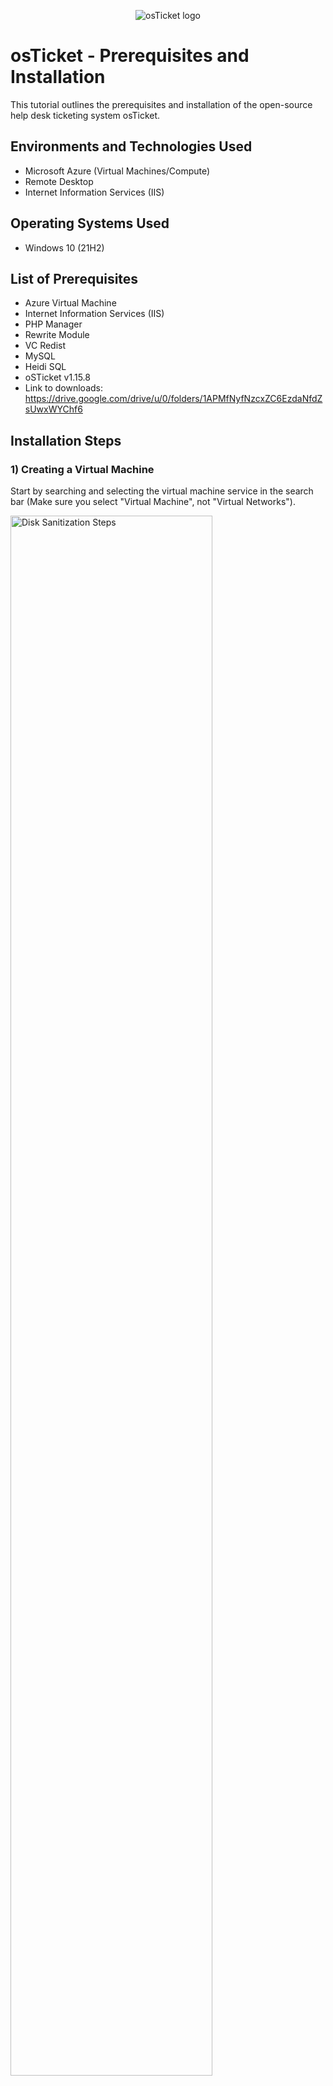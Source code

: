 <p align="center">
<img src="https://i.imgur.com/Clzj7Xs.png" alt="osTicket logo"/>
</p>

<h1>osTicket - Prerequisites and Installation</h1>
This tutorial outlines the prerequisites and installation of the open-source help desk ticketing system osTicket.<br />



<h2>Environments and Technologies Used</h2>

- Microsoft Azure (Virtual Machines/Compute)
- Remote Desktop
- Internet Information Services (IIS)

<h2>Operating Systems Used </h2>

- Windows 10</b> (21H2)

<h2>List of Prerequisites</h2>

- Azure Virtual Machine
- Internet Information Services (IIS)
- PHP Manager
- Rewrite Module
- VC Redist
- MySQL
- Heidi SQL
- oSTicket v1.15.8
- Link to downloads: https://drive.google.com/drive/u/0/folders/1APMfNyfNzcxZC6EzdaNfdZsUwxWYChf6


<h2>Installation Steps</h2>
<h3>1) Creating a Virtual Machine</h3>
<p>
Start by searching and selecting the virtual machine service in the search bar (Make sure you select "Virtual Machine", not "Virtual Networks"). 
</p>

<p>
<img src="https://i.imgur.com/E8texzH.png" height="80%" width="80%" alt="Disk Sanitization Steps"/>
</p>


<br />
<h3>2) Setting up Resource Group</h3>
<p>
 After clicking on the "virtual machine name", you can name it anything you like; for this tutorial, we’ll use "osticket-vm." Select "create new resource group" to place the virtual machine into it, and name the resource group "os-ticket." Choose your region based on your location (e.g., "Central Canada" if you're in Canada).

Scroll down to find the "image" option and select "Windows 10 Pro, Version 22H2, x64 Gen2." Ensure the virtual machine has at least 2 vCPUs and 16 GB of memory, which you can set in the size option on the same page.

You don’t need to any default settings on the following pages, but make sure the licensing box is checked on the first page. Once done, proceed to review and create the virtual machine. The system will automatically create a virtual network, so you don’t need to configure that..

<p>
<img src="https://i.imgur.com/G2mmFrE.png" height="80%" width="80%" alt="Disk Sanitization Steps"/>
</p>
<h3>3) Connecting to Remote Desktop</h3>
  <p> After all these steps are excecuted, you can then move on to connecting to your virtual machine using "Remote Desktop Connecion". Make sure to grab your "Public IP Adress". (You will find this by clicking on your virtual machine you just created. It should be near the top right of the screen). Make sure your virtual machines Public IP Adress is pasted properly in the Remote Desktop Connection.</p>
</p>
<p>
<img src="https://i.imgur.com/XhlWo4x.png" height="80%" width="80%" alt="Disk Sanitization Steps"/>
</p>
<p>
<img src="https://i.imgur.com/kgPFpyr.png" height="40%" width="40%" alt="Disk Sanitization Steps"/>
</p>
<h3>4) Downloading OsTicket</h3>
<p>
 After you have logged into your "Remote Desktop", you can then procceed to download the "OsTicket" File provided here https://drive.google.com/uc?export=download&id=1b3RBkXTLNGXbibeMuAynkfzdBC1NnqaD. simply copy this link and paste it into a browser on your Virtual machine. Download and unzip this folder to your desktop.
  <p>
<img src="https://i.imgur.com/O6NDJSp.png" height="80%" width="80%" alt="Disk Sanitization Steps"/>
</p>
<h3>5) Installing IIS</h3>
<p>
In your virtual machine, go to the bottom right in your windows search bar and type in "Control Panel". With this window open, go to "Uninstall Programs" Under "Programs".  
  <img src="https://i.imgur.com/6h7KEce.png" height="80%" width="80%" alt="Disk Sanitization Steps"/>
</p>
<p>
In the "Programs and Features" window on the left, select the "Turn Windows Features on or off" option.
  <img src="https://i.imgur.com/JVFGkJO.png" height="80%" width="80%" alt="Disk Sanitization Steps"/>
</p>
<p>
In this window, click "Internet Information Services" -> "World Wide Web Services" -> "Application Development Features" -> Make sure "CGI" has a checkmark to the left of it. procceed to click ok at the bottom right and wait till the changes are installed.
</p>
<img src="https://i.imgur.com/BiHgIUb.png" height="80%" width="80%" alt="Disk Sanitization Steps"/>
</p>
<h3>6) Installing Applications</h3>
<p>
After you have installed "IIS", you then open your "osticket" folder and procceed to install php manager. All the settings through this installation are fine to leave as is, so continue through the php manager installation portal.
  <img src="https://i.imgur.com/fddo2dU.png" height="80%" width="80%" alt="Disk Sanitization Steps"/>
</p>
<p>The same goes for the "rewrite_amd64" file in the osticket folder. simply procceed through that installation portal as well.
  <img src="https://i.imgur.com/ymvr1n0.png" height="80%" width="80%" alt="Disk Sanitization Steps"/>
</p>
<p>After "IIS", "PHP manager" and "rewrite_amd64" are installed, go into your file explorer in your windows shortcut bar on the bottom and in your "Windows (C:)" drive under "This PC" create a "PHP" folder. Once Created, go into your "osticket" folder and extract the "php-7.3.8-nts-Win32-VC15-x86" folder to your "PHP" folder you just created in your "C" drive
<img src="https://i.imgur.com/jpz5HFD.png" height="80%" width="80%" alt="Disk Sanitization Steps"/></p>
<p>Procceed to instal these two files as well in the "osticket" folder:"mysql-5.5.62-win32" and "VC_redist.x86". For the "mysql-5.5.62-win32" folder, you will get to a screen that says "Choose Setup Type" select "Typical" and procceed with the rest of the installtion.</p>
<img src="https://i.imgur.com/c7Me047.png" height="80%" width="80%" alt="Disk Sanitization Steps"/>
<img src="https://i.imgur.com/jaBVJRT.png" height="80%" width="80%" alt="Disk Sanitization Steps"/>
<h3>7) Launching MySQL</h3>
<p>After you have installed "mysql-5.5.62-win32", at the last slide of the installation proccess it will tell you that "My SQL" will laucnh after installation. make sure this is checked. Go through the installation proccess until you get to this screen. choose "Standard Configuration" and procceed.
  
<img src="https://i.imgur.com/OPsmJeU.png" height="80%" width="80%" alt="Disk Sanitization Steps"/></p>

<p> Continue untill you get to a slide that gives you two options, "Modify Security Settings" and "Create an Anonymous Account". Make sure to select "Modify Security Settings" and create a password (make sure to put the password somewhere safe because we will be coming back and using it in this tutorial). 
</p>
 <img src="https://i.imgur.com/JLWIg3w.png" height="60%" width="40%" alt="Disk Sanitization Steps"/>
<br />
<p>After you have created a password, click "Next", "Execute" and "Finish"</p>
<h3>8) Open IIS as an Admin and Registering New PHP</h3>

<p>Go to your search bar on the bottom left of your windows desktop and search for "Internet Information Services (IIS) Manager". Right-click and select "run as administrator"</p>

<img src="https://i.imgur.com/8B9O9hP.png" height="80%" width="80%" alt="Disk Sanitization Steps"/>

<p>Once you have ran IIS as administrator, you will be welcomed to their home screen. within that home screen, you will see a "PHP Manager" file, click it. You will then be brought to the PHP manager screen. Click "Regester New PHP Version" -> "Browse" (Which is This "..." on the right of the search file bar) -> "Windows (C:)" -> "PHP". Once you have clicked "PHP", select the "php.cgi" file within the "PHP" folder. After thats done simply press "OK".</p>

<img src="https://i.imgur.com/8JPpFxz.png" height="80%" width="80%" alt="Disk Sanitization Steps"/>

<p>After all these steps have been completed, we can the procceed to go back to the "Internet Information Services (IIS) Manager" tab and on the top left, if you right click it, you can select stop and procceeed to wait for around a minute before clicking start.</p>

<img src="https://i.imgur.com/ayQDTM0.png" height="80%" width="80%" alt="Disk Sanitization Steps"/>

<h3>9) OsTicket Installation</h3>

<p>Once you have completed step 8, you can then open up your "OsTicket Installation File" again and procceed to unzip the compressed osticket folder within the "OsTicket Installation File" folder. Click the "OsTicket" file you just unzipped and and you will see an "upload" file in there. Now, make sure to open another file explorer by right clicking your folder icon on the bottom of your windows taskbar and clicking "File Explorer". Paste "c:\inetpub\wwwroot" into your quick access bar on the top of your file explorer tab. You will know you have done this right when you see two "iisstart" files in the folder. Click while holding "CTRL" and drag the "upload" file into your "Osticket" folder with the two "iisstart" files. Next, Rename your "upload" file to "osTicket". </p>

<img src="https://i.imgur.com/b6r1o6A.png" height="80%" width="80%" alt="Disk Sanitization Steps"/>

<p>Once you have completed this you can open up your "Internet Information Services (IIS) Manager" tab and stop the server, wait a minute, then start it again.</p>

<img src="https://i.imgur.com/ayQDTM0.png" height="80%" width="80%" alt="Disk Sanitization Steps"/>

<h3>10) Installing Extensions</h3>

<p>Once we have completed step 9 we can now move onto step 10. In step 8, we opened up "Internet Information Services (IIS) Manager" as administrator, We will do this part of the step again. Once we have this open, on the top left within this application you will see and arrow, clcik that and it will lead you to "application Pools" and "Sites", click the down arrow on "Sites" and you will see "Default Web Site". Click the down arrow on that and click "osTicket". You will then see at the bottom of this tab "Enable or disable an extension". Proceed to click that and enable "php_imap.dll", "php_intl.dll", and "php_opcache.dll" by right clicking and selecting "enable".  </p>

<img src="https://i.imgur.com/JOel3zb.png" height="60%" width="60%" alt="Disk Sanitization Steps"/>
<img src="https://i.imgur.com/OqQ8tzH.png" height="60%" width="60%" alt="Disk Sanitization Steps"/>

<p>You will know you have done the steps correctly when you click on this browser "http://localhost/osTicket/setup/" and everything has a checkmark beside it except "APCu Extension" and  
"Zend OPcache Extension".
</p>

<p>
<img src="https://i.imgur.com/U0AiEq0.png" height="80%" width="80%" alt="Disk Sanitization Steps"/>
</p>
<h3> 11) Renaming Ost file</h3>
<p>
After finishing step 10 correctly, you can then procceed to open another file explorer and pasting this path into the quick access bar- "C:\inetpub\wwwroot\osTicket\include". You will find a file in here called "ost-sampleconfig.php". Rename this file to "ost-config.php" . After renaming the file, right click that file and select "Properties" Then "Security" -> "Advanced" and "Disable Inheritance" and "Remove all inherited permissions".
</p>
<p>Next add a new permission by clicking "add" under permission entries</p>
<img src="https://i.imgur.com/NhpANgv.png" height="80%" width="80%" alt="Disk Sanitization Steps"/>
<p>go to "select principle"</p>
<img src="https://i.imgur.com/aDFMw4J.png" height="80%" width="80%" alt="Disk Sanitization Steps"/>
<p>go to "then above the advanced button, give permission to the admins of your company and press ok but, in this tutorial thought, I will be giving permission to "eveyone"</p>
<img src="https://i.imgur.com/oSBN2wB.png" height="80%" width="80%" alt="Disk Sanitization Steps"/>
<p>Make sure to select what permissions your employess/admins should have. In this tutorial, I will be selecting full control.</p>
<img src="https://i.imgur.com/H4xlPjU.png" height="80%" width="80%" alt="Disk Sanitization Steps"/>

<p>Once all this is done, you can make sure to press "apply" and then "ok" on the bottom right of the "permissions entrie" tab and then "ok" for the last tab.</p>

<img src="https://i.imgur.com/QUcZ2PJ.png" height="60%" width="60%" alt="Disk Sanitization Steps"/>

<h3> 12) Creating OsTicket Login Info</h3>
<p> After you have succesfully given admin permissions. you can then jump back onto the OsTicket Installer browser here "http://localhost/osTicket/setup/" to create your help desk account. (Note - When you are creating the "Admin User" Account make sure the email is different from the "Help Desk User" account).</p>

<h3> 13) Setting up HeidiSQL</h3>

<p>When you have completed the "Help Desk" and "Admin User" accounts. You will see a third column called "Database Settings". for this section we will have to go back to the "Os-Ticket Installation" folder to install the "HeidiSQL" file. </p>

<img src="https://i.imgur.com/vZwaUxl.png" height="60%" width="60%" alt="Disk Sanitization Steps"/>

<p>Procceed through the installation proccess until you get to the end where you need to make sure that the "Launch HeidiSQL" option has been checked.</p>

<img src="https://i.imgur.com/Wg2UZWR.png" height="60%" width="60%" alt="Disk Sanitization Steps"/>

<p>Once you press "Finish" the HeidiSQL App will laucnh and you will be prompt with an updates page. You can press skip to get to the next part.</p>
<p>On the "Heidi Session Manager" page on the bottom left you will see a "New" button. Click this button and type in the password we saved in step 7 (told you we would be coming back to it). Once you have punched in the password, you can click the "Open" button on the bottom of this page. </p>

<img src="https://i.imgur.com/zIlqQ7K.png" height="60%" width="60%" alt="Disk Sanitization Steps"/>

<p>This will then bring you to a page called "unamed". On this page you will need to  right click the "unamed" button on the top left -> "Create New" -> Then "Database" </p>

<img src="https://i.imgur.com/X0a7wRq.png" height="60%" width="60%" alt="Disk Sanitization Steps"/>

<p>In order for this file to properly register in the database, you will need to make sure that the "Name" is "osTicket". When you have properly typed "osTicket" into the name text box, you can then click "Ok"</p>

<img src="https://i.imgur.com/RDwefUe.png" height="60%" width="60%" alt="Disk Sanitization Steps"/>

<p>Once this is done, you can then go back to the "Database Settings" Column on the "Os-Ticket Installer" browser and Type in your "MySQL Database" (osTicket), Username and password (password from step 7). Once you have typed everything in correctly you can click "Install" and you have finally installed everything you need for os-ticket to work on your remote desktop!</p>


<img src="https://i.imgur.com/M7SEqAZ.png" height="60%" width="60%" alt="Disk Sanitization Steps"/>

<h4>Congratulations!</h4>

<h3>Admin User Link/End-User Link</h3>

<p> This link will direct you to the "Admin User" login where you can login using your admin password created earlier. "http://localhost/osTicket/scp/login.php". This next link will be for End-Users: "http://localhost/osTicket/"</p>

<br />
